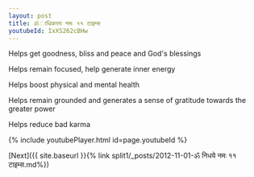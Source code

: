 ```yaml
---
layout: post
title: ॐ ाधिकरय नमः ११ टाइम्स
youtubeId: IxXS262cBHw
---
```

 
 
Helps get goodness, bliss and peace and God's blessings
 
Helps remain focused, help generate inner energy 
 
Helps boost physical and mental health 
 
Helps remain grounded and generates a sense of gratitude towards the greater power 
 
Helps reduce bad karma
 
 
 
 


{% include youtubePlayer.html id=page.youtubeId %}
 
[Next]({{ site.baseurl }}{% link  split1/_posts/2012-11-01-ॐ निधये नमः ११ टाइम्स.md%})
 
